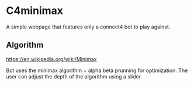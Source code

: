 # C4minimax

A simple webpage that features only a connect4 bot to play against.

## Algorithm
https://en.wikipedia.org/wiki/Minimax

Bot uses the minimax algorithm + alpha beta prunning for optimization.
The user can adjust the depth of the algorithm using a slider.
